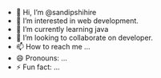 - 👋 Hi, I’m @sandipshihire
- 👀 I’m interested in web development.
- 🌱 I’m currently learning java
- 💞️ I’m looking to collaborate on developer.
- 📫 How to reach me ...
- 😄 Pronouns: ...
- ⚡ Fun fact: ...

<!---
sandipshihire/sandipshihire is a ✨ special ✨ repository because its `README.md` (this file) appears on your GitHub profile.
You can click the Preview link to take a look at your changes.
--->
